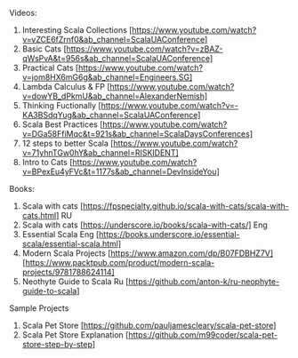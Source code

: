 
Videos: 
1. Interesting Scala Collections [https://www.youtube.com/watch?v=vZCE6fZrnf0&ab_channel=ScalaUAConference]
2. Basic Cats [https://www.youtube.com/watch?v=zBAZ-qWsPvA&t=956s&ab_channel=ScalaUAConference]
3. Practical Cats [https://www.youtube.com/watch?v=jom8HX6mG6g&ab_channel=Engineers.SG]
4. Lambda Calculus & FP [https://www.youtube.com/watch?v=dowYB_dPkmU&ab_channel=AlexanderNemish]
5. Thinking Fuctionally [https://www.youtube.com/watch?v=-KA3BSdqYug&ab_channel=ScalaUAConference]
6. Scala Best Practices [https://www.youtube.com/watch?v=DGa58FfiMqc&t=921s&ab_channel=ScalaDaysConferences]
7. 12 steps to better Scala [https://www.youtube.com/watch?v=71yhnTGw0hY&ab_channel=RISKIDENT]
8. Intro to Cats [https://www.youtube.com/watch?v=BPexEu4yFVc&t=1177s&ab_channel=DevInsideYou]


Books: 
1. Scala with cats [https://fpspecialty.github.io/scala-with-cats/scala-with-cats.html] RU
2. Scala with cats [https://underscore.io/books/scala-with-cats/] Eng
2. Essential Scala Eng  [https://books.underscore.io/essential-scala/essential-scala.html]
3. Modern Scala Projects [https://www.amazon.com/dp/B07FDBHZ7V] [https://www.packtpub.com/product/modern-scala-projects/9781788624114]
4. Neothyte Guide to Scala Ru [https://github.com/anton-k/ru-neophyte-guide-to-scala]

Sample Projects
1. Scala Pet Store [https://github.com/pauljamescleary/scala-pet-store]
2. Scala Pet Store Explanation [https://github.com/m99coder/scala-pet-store-step-by-step]
